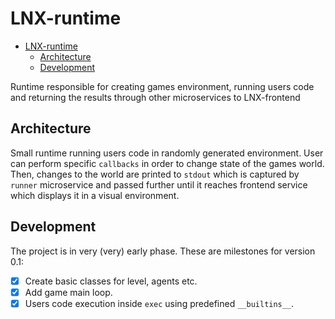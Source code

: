 # LNX-runtime

- [LNX-runtime](#lnx-runtime)
  - [Architecture](#architecture)
  - [Development](#development)

Runtime responsible for creating games environment, running users code and returning the results through other microservices to LNX-frontend

## Architecture

Small runtime running users code in randomly generated environment. User can perform specific `callbacks` in order to change state of the games world. Then, changes to the world are printed to `stdout` which is captured by `runner` microservice and passed further until it reaches frontend service which displays it in a visual environment.

## Development

The project is in very (very) early phase. These are milestones for version 0.1:

- [X] Create basic classes for level, agents etc.
- [X] Add game main loop.
- [X] Users code execution inside `exec` using predefined `__builtins__`.